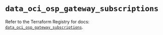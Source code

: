 # `data_oci_osp_gateway_subscriptions`

Refer to the Terraform Registry for docs: [`data_oci_osp_gateway_subscriptions`](https://registry.terraform.io/providers/oracle/oci/6.18.0/docs/data-sources/osp_gateway_subscriptions).
